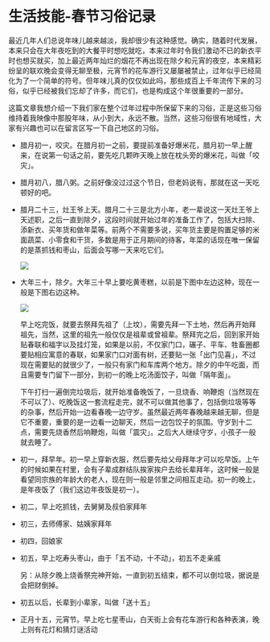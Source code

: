 # 生活技能-春节习俗记录


最近几年人们总说年味儿越来越淡，我却很少有这种感觉。确实，随着时代发展，本来只会在大年夜吃到的大餐平时想吃就吃，本来过年时令我们激动不已的新衣平时也想买就买，加上最近两年灿烂的烟花不再出现在除夕和元宵的夜空，本来精彩纷呈的联欢晚会变得无聊至极，元宵节的花车游行又屡屡被禁止，过年似乎已经简化为了一个简单的符号。但年味儿真的仅仅如此吗，那些成百上千年流传下来的习俗，似乎已经被我们忘却了许多，而它们，也是构成这个年很重要的一部分。

这篇文章我想介绍一下我们家在整个过年过程中所保留下来的习俗，正是这些习俗维持着我映像中那股年味，从小到大，永远不散。当然，这些习俗很有地域性，大家有兴趣也可以在留言区写一下自己地区的习俗。

- 腊月初一，咬灾。在腊月初一之前，要提前准备好爆米花，腊月初一早上醒来，在说第一句话之前，要先吃几颗昨天晚上放在枕头旁的爆米花，叫做「咬灾」。

- 腊月初八，腊八粥。之前好像没过过这个节日，但老妈说有，那就在这一天吃顿好的吧。

- 腊月二十三，灶王爷上天。腊月二十三是北方小年，老一辈说这一天灶王爷上天述职，之后一直到除夕，这段时间就开始过年的准备工作了，包括大扫除、添新衣、买年货和做年菜等。前两个不需要多说，买年货主要是购置足够的米面蔬菜、小零食和干货，多数是用于正月期间的待客，年菜的话现在唯一保留的是蒸抓钱和枣山，后面会写哪一天来吃它们。

  ![](https://cdn.sspai.com/2021/02/11/fd0aa6c58bf5cba3bf647b9bc56f8973.png)

- 大年三十，除夕。大年三十早上要吃黄枣糕，以前是下图中左边这种，现在一般是下图右边这种。

  ![](https://cdn.sspai.com/2021/02/11/ebbc16656628c99268c4ed9e8e42e9ab.png)

  早上吃完饭，就要去祭拜先祖了（上坟），需要先拜一下土地，然后再开始拜祖先，当然，这里的祖先一般仅仅是祖辈或曾祖辈。祭拜完之后，回到家开始贴春联和福字以及挂灯笼，如果是以前，不仅家门口，碾子、平车、牲畜圈都要贴相应寓意的春联，如果家门口对面有树，还要贴一张「出门见喜」，不过现在需要贴的就很少了，一般只有家门和车库两个地方。除夕的中午吃面，而且需要专门留下一部分，到初一的晚上吃汤面饺子，叫做「隔年面」。

  下午打扫一遍倒完垃圾后，就开始准备晚饭了，一旦烧香、响鞭炮（当然现在不可以了）、吃晚饭这一套流程走完，就不可以做其他事了，包括倒垃圾等等的杂事，然后开始一边看春晚一边守岁。虽然最近两年春晚越来越无聊，但是它不重要，重要的是一边看一边聊天，然后一边包饺子的氛围。守岁到十二点，需要先烧香然后响鞭炮，叫做「震灾」。之后大人继续守岁，小孩子一般就去睡了。

- 初一，拜早年。初一早上穿新衣服，然后要先给父母拜年才可以吃早饭。上午的时候如果在村里，会有子辈成群结队挨家挨户去给长辈拜年，这时候一般是看望同宗族的年龄大的老人，现在则一般是邻里之间相互走动。初一的晚上，是年夜饭了（我们这边年夜饭是初一）。

- 初二，早上吃抓钱，去舅舅及叔伯家拜年

- 初三，去师傅家、姑姨家拜年

- 初四，回娘家

- 初五，早上吃寿头枣山，由于「五不动，十不动」，初五不走亲戚

  另：从除夕晚上烧香祭完神开始，一直到初五结束，都不可以倒垃圾，据说是会把财倒掉。

- 初五以后，长辈到小辈家，叫做「送十五」

- 正月十五，元宵节。早上吃七星枣山，白天街上会有花车游行和各种表演，晚上则有花灯和猜灯谜活动





